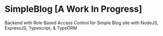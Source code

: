 # SimpleBlog [A Work In Progress]

Backend with Role Based Access Control for Simple Blog site with NodeJS, ExpressJS, Typescript, & TypeORM
